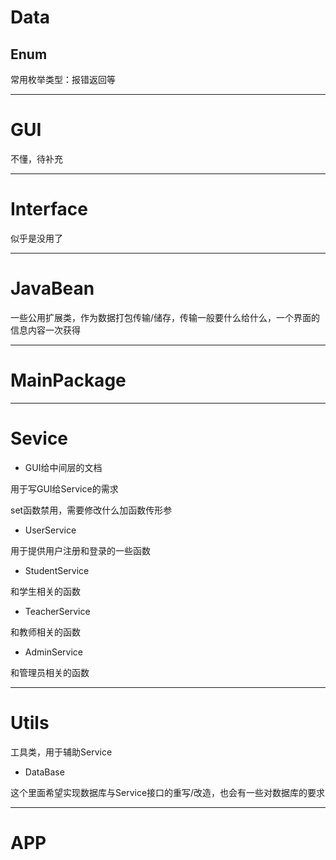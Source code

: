 # Data

## Enum

常用枚举类型：报错返回等

---

# GUI

不懂，待补充

---

# Interface

似乎是没用了

---

# JavaBean

一些公用扩展类，作为数据打包传输/储存，传输一般要什么给什么，一个界面的信息内容一次获得

---

# MainPackage

---

# Sevice

+ GUI给中间层的文档

用于写GUI给Service的需求



set函数禁用，需要修改什么加函数传形参

+ UserService

用于提供用户注册和登录的一些函数



+ StudentService

和学生相关的函数

+ TeacherService

和教师相关的函数

+ AdminService

和管理员相关的函数

---

# Utils

工具类，用于辅助Service

+ DataBase

这个里面希望实现数据库与Service接口的重写/改造，也会有一些对数据库的要求

---

# APP


